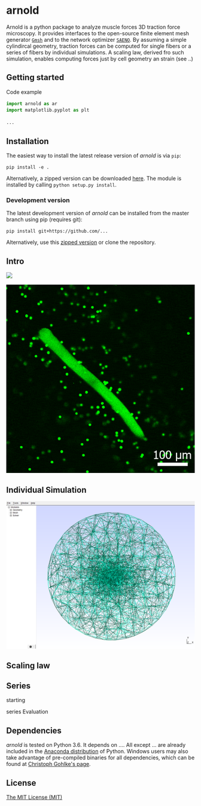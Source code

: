 # arnold

Arnold is a python package to analyze muscle forces 3D traction force microscopy. It provides interfaces to the open-source finite element mesh generator [`Gmsh`](http://gmsh.info/) and to the network optimizer [`SAENO`](https://github.com/Tschaul/SAENO). By assuming a simple cylindircal geometry,   traction forces can be computed for single fibers or a series of fibers by individual simulations. A scaling law, derived fro such simulation, enables computing forces just by cell geometry an strain (see ..)

## Getting started


Code example
```python
import arnold as ar
import matplotlib.pyplot as plt

...
```



## Installation
The easiest way to install the latest release version of *arnold* is via `pip`:
```
pip install -e . 
```
Alternatively, a zipped version can be downloaded [here](https://github.com/...). The module is installed by calling `python setup.py install`.

### Development version
The latest development version of *arnold* can be installed from the master branch using pip (requires git):
```
pip install git+https://github.com/...
```
Alternatively, use this [zipped version](https://github.com/.../zipball/master) or clone the repository.

## Intro 

<img src="(https://raw.githubusercontent.com/davidbhr/arnold/master/docs/GIFs/FDB_contraction(SP-10-25-50-75-100Hz).gif" width="600" >


![Loading GIF...](https://raw.githubusercontent.com/davidbhr/arnold/master/docs/GIFs/FDB_contraction(SP-10-25-50-75-100Hz).gif)



## Individual Simulation


<img src="https://raw.githubusercontent.com/davidbhr/arnold/master/docs/PNGs/GMSH_arnold.png" width="600" >



## Scaling law



## Series

starting

series Evaluation


## Dependencies
*arnold* is tested on Python 3.6. It depends on .... All except ... are already included in the [Anaconda distribution](https://www.continuum.io/downloads) of Python. Windows users may also take advantage of pre-compiled binaries for all dependencies, which can be found at [Christoph Gohlke's page](http://www.lfd.uci.edu/~gohlke/pythonlibs/).

## License
[The MIT License (MIT)](https://github.com/.../blob/master/LICENSE)
